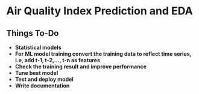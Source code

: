 # Air Quality Index Prediction and EDA
## Things To-Do
- **Statistical models**
- **For ML model training convert the training data to reflect time series, i.e, add t-1, t-2,..., t-n as features**
- **Check the training result and improve performance**
- **Tune best model**
- **Test and deploy model**
- **Write documentation**
